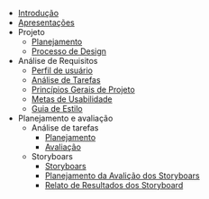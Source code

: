 - [Introdução](introducao)
- [Apresentações](docs/proj/apresentacao.md)
- Projeto
  - [Planejamento](docs/proj/planejamento.md)
  - [Processo de Design](docs/proj/processoDedesign.md)
- Análise de Requisitos
  - [Perfil de usuário](docs/proj/perfilDeUsuario.md)
  - [Análise de Tarefas](docs/proj/analiseDeTarefas.md)
  - [Princípios Gerais de Projeto](docs/proj/principiosGeraisDeProjeto.md)
  - [Metas de Usabilidade](docs/proj/metasDeUsabilidade.md)
  - [Guia de Estilo](docs/proj/guiaDeEstilo.md)
- Planejamento e avaliação
  - Análise de tarefas
    - [Planejamento](docs/proj/planAvaliacao-AnaliseTarefas.md)
    - [Avaliação](docs/proj/avaliacao-AnaliseTarefas.md)
  - Storyboars
    - [Storyboars](docs/proj/storyboar.md)
    - [Planejamento da Avalição dos Storyboars](docs/proj/planejamentoDaAvalicaoDosStoryboars.md)
    - [Relato de Resultados dos Storyboard](docs/proj/relatoResultadosStoryboard.md)
